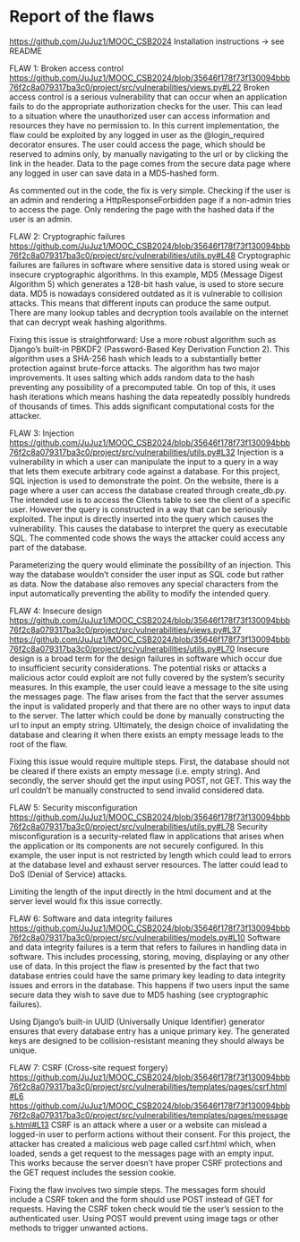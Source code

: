 # Report of the flaws

https://github.com/JuJuz1/MOOC_CSB2024 
Installation instructions -> see README

FLAW 1: Broken access control
https://github.com/JuJuz1/MOOC_CSB2024/blob/35646f178f73f130094bbb76f2c8a079317ba3c0/project/src/vulnerabilities/views.py#L22 
Broken access control is a serious vulnerability that can occur when an application fails to do the appropriate authorization checks for the user. This can lead to a situation where the unauthorized user can access information and resources they have no permission to. In this current implementation, the flaw could be exploited by any logged in user as the @login_required decorator ensures. The user could access the page, which should be reserved to admins only, by manually navigating to the url or by clicking the link in the header. Data to the page comes from the secure data page where any logged in user can save data in a MD5-hashed form.

As commented out in the code, the fix is very simple. Checking if the user is an admin and rendering a HttpResponseForbidden page if a non-admin tries to access the page. Only rendering the page with the hashed data if the user is an admin.

FLAW 2: Cryptographic failures
https://github.com/JuJuz1/MOOC_CSB2024/blob/35646f178f73f130094bbb76f2c8a079317ba3c0/project/src/vulnerabilities/utils.py#L48 
Cryptographic failures are failures in software where sensitive data is stored using weak or insecure cryptographic algorithms. In this example, MD5 (Message Digest Algorithm 5) which generates a 128-bit hash value, is used to store secure data. MD5 is nowadays considered outdated as it is vulnerable to collision attacks. This means that different inputs can produce the same output. There are many lookup tables and decryption tools available on the internet that can decrypt weak hashing algorithms.

Fixing this issue is straightforward: Use a more robust algorithm such as Django’s built-in PBKDF2 (Password-Based Key Derivation Function 2). This algorithm uses a SHA-256 hash which leads to a substantially better protection against brute-force attacks. The algorithm has two major improvements. It uses salting which adds random data to the hash preventing any possibility of a precomputed table. On top of this, it uses hash iterations which means hashing the data repeatedly possibly hundreds of thousands of times. This adds significant computational costs for the attacker.

FLAW 3: Injection
https://github.com/JuJuz1/MOOC_CSB2024/blob/35646f178f73f130094bbb76f2c8a079317ba3c0/project/src/vulnerabilities/utils.py#L32 
Injection is a vulnerability in which a user can manipulate the input to a query in a way that lets them execute arbitrary code against a database. For this project, SQL injection is used to demonstrate the point. On the website, there is a page where a user can access the database created through create_db.py. The intended use is to access the Clients table to see the client of a specific user. However the query is constructed in a way that can be seriously exploited. The input is directly inserted into the query which causes the vulnerability. This causes the database to interpret the query as executable SQL. The commented code shows the ways the attacker could access any part of the database.

Parameterizing the query would eliminate the possibility of an injection. This way the database wouldn’t consider the user input as SQL code but rather as data. Now the database also removes any special characters from the input automatically preventing the ability to modify the intended query.

FLAW 4: Insecure design
https://github.com/JuJuz1/MOOC_CSB2024/blob/35646f178f73f130094bbb76f2c8a079317ba3c0/project/src/vulnerabilities/views.py#L37 
https://github.com/JuJuz1/MOOC_CSB2024/blob/35646f178f73f130094bbb76f2c8a079317ba3c0/project/src/vulnerabilities/utils.py#L70 
Insecure design is a broad term for the design failures in software which occur due to insufficient security considerations. The potential risks or attacks a malicious actor could exploit are not fully covered by the system’s security measures. In this example, the user could leave a message to the site using the messages page. The flaw arises from the fact that the server assumes the input is validated properly and that there are no other ways to input data to the server. The latter which could be done by manually constructing the url to input an empty string. Ultimately, the design choice of invalidating the database and clearing it when there exists an empty message leads to the root of the flaw.

Fixing this issue would require multiple steps. First, the database should not be cleared if there exists an empty message (i.e. empty string). And secondly, the server should get the input using POST, not GET. This way the url couldn’t be manually constructed to send invalid considered data.

FLAW 5: Security misconfiguration
https://github.com/JuJuz1/MOOC_CSB2024/blob/35646f178f73f130094bbb76f2c8a079317ba3c0/project/src/vulnerabilities/utils.py#L78 
Security misconfiguration is a security-related flaw in applications that arises when the application or its components are not securely configured. In this example, the user input is not restricted by length which could lead to errors at the database level and exhaust server resources. The latter could lead to DoS (Denial of Service) attacks.

Limiting the length of the input directly in the html document and at the server level would fix this issue correctly.

FLAW 6: Software and data integrity failures
https://github.com/JuJuz1/MOOC_CSB2024/blob/35646f178f73f130094bbb76f2c8a079317ba3c0/project/src/vulnerabilities/models.py#L10 
Software and data integrity failures is a term that refers to failures in handling data in software. This includes processing, storing, moving, displaying or any other use of data. In this project the flaw is presented by the fact that two database entries could have the same primary key leading to data integrity issues and errors in the database. This happens if two users input the same secure data they wish to save due to MD5 hashing (see cryptographic failures).

Using Django’s built-in UUID (Universally Unique Identifier) generator ensures that every database entry has a unique primary key. The generated keys are designed to be collision-resistant meaning they should always be unique.

FLAW 7: CSRF (Cross-site request forgery)
https://github.com/JuJuz1/MOOC_CSB2024/blob/35646f178f73f130094bbb76f2c8a079317ba3c0/project/src/vulnerabilities/templates/pages/csrf.html#L6 
https://github.com/JuJuz1/MOOC_CSB2024/blob/35646f178f73f130094bbb76f2c8a079317ba3c0/project/src/vulnerabilities/templates/pages/messages.html#L13 
CSRF is an attack where a user or a website can mislead a logged-in user to perform actions without their consent. For this project, the attacker has created a malicious web page called csrf.html which, when loaded, sends a get request to the messages page with an empty input. This works because the server doesn’t have proper CSRF protections and the GET request includes the session cookie.

Fixing the flaw involves two simple steps. The messages form should include a CSRF token and the form should use POST instead of GET for requests. Having the CSRF token check would tie the user’s session to the authenticated user. Using POST would prevent using image tags or other methods to trigger unwanted actions.
